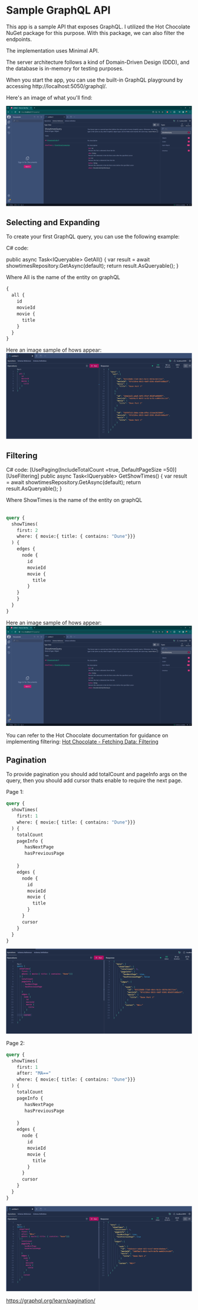 # Sample GraphQL API

This app is a sample API that exposes GraphQL. 
I utilized the Hot Chocolate NuGet package for this purpose. With this package, we can also filter the endpoints.

The implementation uses Minimal API. 

The server architecture follows a kind of Domain-Driven Design (DDD), and the database is in-memory for testing purposes.

When you start the app, you can use the built-in GraphQL playground by accessing http://localhost:5050/graphql/.

Here's an image of what you'll find:

![GraphQL Playground](.\assets\SchemaReference.png)

## Selecting and Expanding

To create your first GraphQL query, you can use the following example:

C# code:

  public async Task<IQueryable<ShowtimeEntity>> GetAll()
  {
      var result = await showtimesRepository.GetAsync(default);
      return result.AsQueryable();
  }

Where All is the name of the entity on graphQL

```graphql
{
  all {
    id
    movieId
    movie {
      title
    }
  } 
}
```

Here an image sample of hows appear:
![GraphQL Playground](.\assets\SampleResult1.png)

## Filtering

C# code:
        [UsePaging(IncludeTotalCount =true, DefaultPageSize =50)]
        [UseFiltering]
        public async Task<IQueryable<ShowtimeEntity>> GetShowTimes()
        {
            var result = await showtimesRepository.GetAsync(default);
            return result.AsQueryable();
        }

Where ShowTimes is the name of the entity on graphQL


```graphql

query {
  showTimes(
    first: 2
    where: { movie:{ title: { contains: "Dune"}}}
  ) {
    edges {
      node {
        id
        movieId
        movie {
          title
        }
    } 
    }
  }
}

```

Here an image sample of hows appear:
![GetAll](.\assets\SchemaReference.png)

You can refer to the Hot Chocolate documentation for guidance on implementing filtering: [Hot Chocolate - Fetching Data: Filtering](https://chillicream.com/docs/hotchocolate/v13/fetching-data/filtering)

## Pagination

To provide pagination you should add totalCount and pageInfo args on the query, then you should add cursor thats enable to require the next page.


Page 1:

```graphql
query {
  showTimes(
    first: 1
    where: { movie:{ title: { contains: "Dune"}}}
  ) {
    totalCount
    pageInfo {
       hasNextPage
       hasPreviousPage
       
    }
    edges {
      node {
        id
        movieId
        movie {
          title
        }
      }
      cursor 
    }
  }
}
```
![Page1](.\assets\Pagination_Page1.png)

Page 2:
```graphql
query {
  showTimes(
    first: 1
    after: "MA=="
    where: { movie:{ title: { contains: "Dune"}}}
  ) {
    totalCount
    pageInfo {
       hasNextPage
       hasPreviousPage
       
    }
    edges {
      node {
        id
        movieId
        movie {
          title
        }
      }
      cursor 
    }
  }
}
```

![Page1](.\assets\Pagination_Page2.png)


https://graphql.org/learn/pagination/
